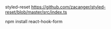 styled-reset
https://github.com/zacanger/styled-reset/blob/master/src/index.ts

npm install react-hook-form